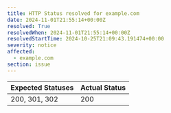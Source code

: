 ```yaml
---
title: HTTP Status resolved for example.com
date: 2024-11-01T21:55:14+00:00Z
resolved: True
resolvedWhen: 2024-11-01T21:55:14+00:00Z
resolvedStartTime: 2024-10-25T21:09:43.191474+00:00
severity: notice
affected:
  - example.com
section: issue
---
```


| Expected Statuses | Actual Status  |
|-------------------|----------------|
| 200, 301, 302 | 200 |
